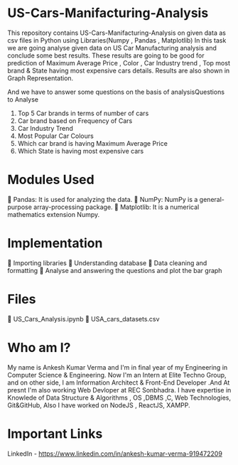 # US-Cars-Manifacturing-Analysis
This repository contains US-Cars-Manifacturing-Analysis on given data as csv files in Python using Libraries(Numpy , Pandas , Matplotlib)
In this task we are going analyse given data on US Car Manufacturing analysis and
conclude some best results. These results are going to be good for prediction of
Maximum Average Price , Color , Car Industry trend , Top most brand & State having
most expensive cars details. Results are also shown in Graph Representation.

And we have to answer some questions on the basis of analysisQuestions to Analyse
1. Top 5 Car brands in terms of number of cars
2. Car brand based on Frequency of Cars
3. Car Industry Trend
4. Most Popular Car Colours
5. Which car brand is having Maximum Average Price
6. Which State is having most expensive cars


# Modules Used
 Pandas: It is used for analyzing the data.
 NumPy: NumPy is a general-purpose array-processing package.
 Matplotlib: It is a numerical mathematics extension Numpy.


# Implementation
 Importing libraries
 Understanding database
 Data cleaning and formatting
 Analyse and answering the questions and plot the bar graph


# Files
 US_Cars_Analysis.ipynb
 USA_cars_datasets.csv

# Who am I?
My name is Ankesh Kumar Verma and I'm in final year of my Engineering in Computer Science & Engineering. Now I'm an Intern at Elite Techno Group, and on other side, I am Information Architect & Front-End Developer .And At presnt I'm also working Web Devloper at REC Sonbhadra. I have expertise in Knowlede of Data Structure & Algorithms , OS ,DBMS ,C, Web Technologies, Git&GitHub, Also I have worked on NodeJS , ReactJS, XAMPP.

# Important Links
LinkedIn - https://www.linkedin.com/in/ankesh-kumar-verma-919472209
